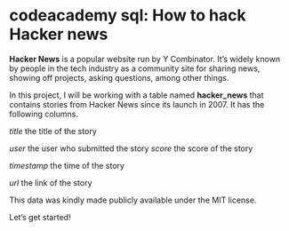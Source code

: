 # codeacademy sql: How to hack Hacker news
**Hacker News** is a popular website run by Y Combinator. It’s widely known by people in the tech industry as a community site for sharing news, showing off projects, asking questions, among other things.

In this project, I will be working with a table named **hacker_news** that contains stories from Hacker News since its launch in 2007. It has the following columns.

_title_ the title of the story  

_user_ the user who submitted the story
_score_ the score of the story

_timestamp_ the time of the story

_url_ the link of the story

This data was kindly made publicly available under the MIT license.

Let’s get started!
